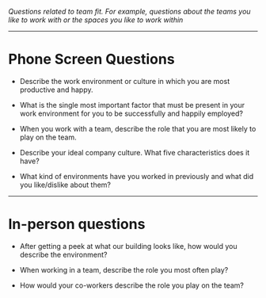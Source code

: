 *Questions related to team fit.  For example, questions about the teams you like to work with or the spaces you like to work within*

---

# Phone Screen Questions

* Describe the work environment or culture in which you are most productive and happy.

* What is the single most important factor that must be present in your work environment for you to be successfully and happily employed?

* When you work with a team, describe the role that you are most likely to play on the team.

* Describe your ideal company culture. What five characteristics does it have?

* What kind of environments have you worked in previously and what did you like/dislike about them?

---

# In-person questions

* After getting a peek at what our building looks like, how would you describe the environment?

* When working in a team, describe the role you most often play? 

* How would your co-workers describe the role you play on the team?
